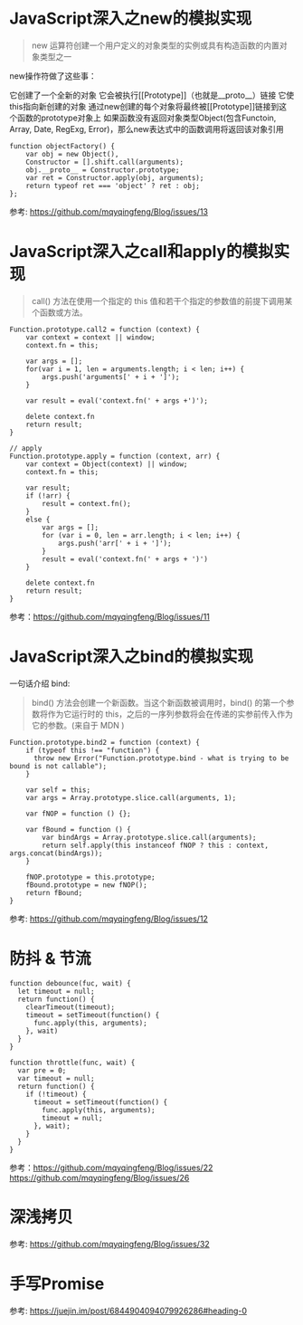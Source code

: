 # JavaScript深入之new的模拟实现

> new 运算符创建一个用户定义的对象类型的实例或具有构造函数的内置对象类型之一

new操作符做了这些事：

它创建了一个全新的对象
它会被执行[[Prototype]]（也就是__proto__）链接
它使this指向新创建的对象
通过new创建的每个对象将最终被[[Prototype]]链接到这个函数的prototype对象上
如果函数没有返回对象类型Object(包含Functoin, Array, Date, RegExg, Error)，那么new表达式中的函数调用将返回该对象引用
```
function objectFactory() {
    var obj = new Object(),
    Constructor = [].shift.call(arguments);
    obj.__proto__ = Constructor.prototype;
    var ret = Constructor.apply(obj, arguments);
    return typeof ret === 'object' ? ret : obj;
};
```

参考: https://github.com/mqyqingfeng/Blog/issues/13


# JavaScript深入之call和apply的模拟实现
>call() 方法在使用一个指定的 this 值和若干个指定的参数值的前提下调用某个函数或方法。

```
Function.prototype.call2 = function (context) {
    var context = context || window;
    context.fn = this;

    var args = [];
    for(var i = 1, len = arguments.length; i < len; i++) {
        args.push('arguments[' + i + ']');
    }

    var result = eval('context.fn(' + args +')');

    delete context.fn
    return result;
}
```

```
// apply
Function.prototype.apply = function (context, arr) {
    var context = Object(context) || window;
    context.fn = this;

    var result;
    if (!arr) {
        result = context.fn();
    }
    else {
        var args = [];
        for (var i = 0, len = arr.length; i < len; i++) {
            args.push('arr[' + i + ']');
        }
        result = eval('context.fn(' + args + ')')
    }

    delete context.fn
    return result;
}
```

参考：https://github.com/mqyqingfeng/Blog/issues/11

# JavaScript深入之bind的模拟实现

一句话介绍 bind:

>bind() 方法会创建一个新函数。当这个新函数被调用时，bind() 的第一个参数将作为它运行时的 this，之后的一序列参数将会在传递的实参前传入作为它的参数。(来自于 MDN )

```
Function.prototype.bind2 = function (context) {
    if (typeof this !== "function") {
      throw new Error("Function.prototype.bind - what is trying to be bound is not callable");
    }

    var self = this;
    var args = Array.prototype.slice.call(arguments, 1);

    var fNOP = function () {};

    var fBound = function () {
        var bindArgs = Array.prototype.slice.call(arguments);
        return self.apply(this instanceof fNOP ? this : context, args.concat(bindArgs));
    }

    fNOP.prototype = this.prototype;
    fBound.prototype = new fNOP();
    return fBound;
}
```

参考: https://github.com/mqyqingfeng/Blog/issues/12

# 防抖 & 节流

```
function debounce(fuc, wait) {
  let timeout = null;
  return function() {
	clearTimeout(timeout);
	timeout = setTimeout(function() {
	  func.apply(this, arguments);
	}, wait)
  }
}
```

```
function throttle(func, wait) {
  var pre = 0;
  var timeout = null;
  return function() {
	if (!timeout) {
	  timeout = setTimeout(function() {
		func.apply(this, arguments);
		timeout = null;
	  }, wait);
	}
  }
}
```

参考：https://github.com/mqyqingfeng/Blog/issues/22
     https://github.com/mqyqingfeng/Blog/issues/26

# 深浅拷贝

参考: https://github.com/mqyqingfeng/Blog/issues/32


# 手写Promise

参考: https://juejin.im/post/6844904094079926286#heading-0
